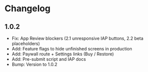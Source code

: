 # Changelog

## 1.0.2
- Fix: App Review blockers (2.1 unresponsive IAP buttons, 2.2 beta placeholders)
- Add: Feature flags to hide unfinished screens in production
- Add: Paywall route + Settings links (Buy / Restore)
- Add: Pre-submit script and IAP docs
- Bump: Version to 1.0.2
